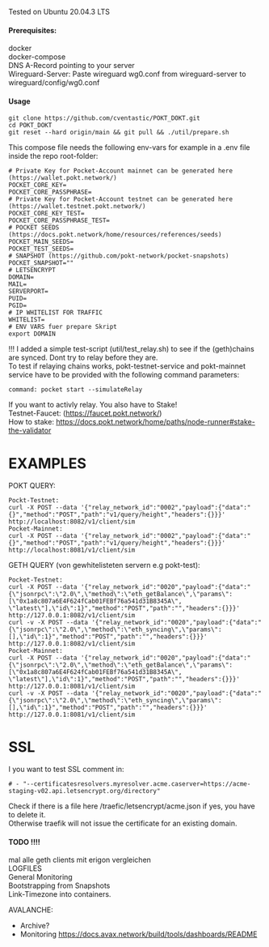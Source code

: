 Tested on Ubuntu 20.04.3 LTS

#### Prerequisites:
docker <br />
docker-compose <br />
DNS A-Record pointing to your server <br />
Wireguard-Server: Paste wireguard wg0.conf from wireguard-server to wireguard/config/wg0.conf <br />

#### Usage

```
git clone https://github.com/cventastic/POKT_DOKT.git
cd POKT_DOKT
git reset --hard origin/main && git pull && ./util/prepare.sh
```

This compose file needs the following env-vars for example in a .env file inside the repo root-folder:
```
# Private Key for Pocket-Account mainnet can be generated here (https://wallet.pokt.network/)
POCKET_CORE_KEY=
POCKET_CORE_PASSPHRASE=
# Private Key for Pocket-Account testnet can be generated here (https://wallet.testnet.pokt.network/)
POCKET_CORE_KEY_TEST=
POCKET_CORE_PASSPHRASE_TEST=
# POCKET SEEDS (https://docs.pokt.network/home/resources/references/seeds)
POCKET_MAIN_SEEDS=
POCKET_TEST_SEEDS=
# SNAPSHOT (https://github.com/pokt-network/pocket-snapshots)
POCKET_SNAPSHOT=""
# LETSENCRYPT
DOMAIN=
MAIL=
SERVERPORT=
PUID=
PGID=
# IP WHITELIST FOR TRAFFIC
WHITELIST=
# ENV VARS fuer prepare Skript
export DOMAIN
```

!!! I added a simple test-script (util/test_relay.sh) to see if the (geth)chains are synced. Dont try to relay before they are. <br />
To test if relaying chains works, pokt-testnet-service and pokt-mainnet service have to be provided with the following command parameters:
```
command: pocket start --simulateRelay
``` 
If you want to activly relay. You also have to Stake! <br />
Testnet-Faucet: (https://faucet.pokt.network/) <br />
How to stake: https://docs.pokt.network/home/paths/node-runner#stake-the-validator <br />

# EXAMPLES

POKT QUERY:
```
Pockt-Testnet:
curl -X POST --data '{"relay_network_id":"0002","payload":{"data":"{}","method":"POST","path":"v1/query/height","headers":{}}}' http://localhost:8082/v1/client/sim
Pocket-Mainnet:
curl -X POST --data '{"relay_network_id":"0002","payload":{"data":"{}","method":"POST","path":"v1/query/height","headers":{}}}' http://localhost:8081/v1/client/sim
```
GETH QUERY (von gewhitelisteten servern e.g pokt-test):
```
Pocket-Testnet:
curl -X POST --data '{"relay_network_id":"0020","payload":{"data":"{\"jsonrpc\":\"2.0\",\"method\":\"eth_getBalance\",\"params\":[\"0x1a8c807a6E4F624fCab01FEBf76a541d31B8345A\", \"latest\"],\"id\":1}","method":"POST","path":"","headers":{}}}' http://127.0.0.1:8082/v1/client/sim
curl -v -X POST --data '{"relay_network_id":"0020","payload":{"data":"{\"jsonrpc\":\"2.0\",\"method\":\"eth_syncing\",\"params\":[],\"id\":1}","method":"POST","path":"","headers":{}}}' http://127.0.0.1:8082/v1/client/sim
Pocket-Mainnet:
curl -X POST --data '{"relay_network_id":"0020","payload":{"data":"{\"jsonrpc\":\"2.0\",\"method\":\"eth_getBalance\",\"params\":[\"0x1a8c807a6E4F624fCab01FEBf76a541d31B8345A\", \"latest\"],\"id\":1}","method":"POST","path":"","headers":{}}}' http://127.0.0.1:8081/v1/client/sim
curl -v -X POST --data '{"relay_network_id":"0020","payload":{"data":"{\"jsonrpc\":\"2.0\",\"method\":\"eth_syncing\",\"params\":[],\"id\":1}","method":"POST","path":"","headers":{}}}' http://127.0.0.1:8081/v1/client/sim
```

# SSL
I you want to test SSL comment in:
```
# - "--certificatesresolvers.myresolver.acme.caserver=https://acme-staging-v02.api.letsencrypt.org/directory" 
```
Check if there is a file here /traefic/letsencrypt/acme.json if yes, you have to delete it. <br /> 
Otherwise traefik will not issue the certificate for an existing domain. <br />

#### TODO !!!! 
mal alle geth clients mit erigon vergleichen <br />
LOGFILES <br />
General Monitoring <br />
Bootstrapping from Snapshots <br />
Link-Timezone into containers.


AVALANCHE:
- Archive?
- Monitoring https://docs.avax.network/build/tools/dashboards/README